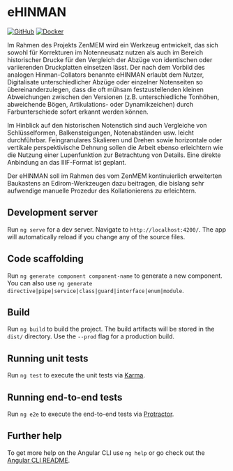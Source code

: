 # eHINMAN

[![GitHub](https://img.shields.io/github/license/edirom/ehinman.svg)](https://github.com/Edirom/eHinman/blob/dev/LICENSE)
[![Docker](https://github.com/Edirom/eHinman/actions/workflows/docker-publish.yml/badge.svg)](https://github.com/Edirom/eHinman/actions/workflows/docker-publish.yml)

Im Rahmen des Projekts ZenMEM wird ein Werkzeug entwickelt, das sich sowohl für Korrekturen im Notenneusatz nutzen als auch im Bereich historischer Drucke für den Vergleich der Abzüge von identischen oder variierenden Druckplatten einsetzen lässt. Der nach dem Vorbild des analogen Hinman-Collators benannte eHINMAN erlaubt dem Nutzer, Digitalisate unterschiedlicher Abzüge oder einzelner Notenseiten so übereinanderzulegen, dass die oft mühsam festzustellenden kleinen Abweichungen zwischen den Versionen (z.B. unterschiedliche Tonhöhen,  abweichende Bögen, Artikulations- oder Dynamikzeichen) durch Farbunterschiede sofort erkannt werden können.

Im Hinblick auf den historischen Notenstich sind auch Vergleiche von Schlüsselformen, Balkensteigungen, Notenabständen usw. leicht durchführbar. Feingranulares Skalieren und Drehen sowie horizontale oder vertikale perspektivische Dehnung sollen die Arbeit ebenso erleichtern wie die Nutzung einer Lupenfunktion zur Betrachtung von Details. Eine direkte Anbindung an das IIIF-Format ist geplant.

Der eHINMAN soll im Rahmen des vom ZenMEM kontinuierlich erweiterten Baukastens an Edirom-Werkzeugen dazu beitragen, die bislang sehr aufwendige manuelle Prozedur des Kollationierens zu erleichtern.

## Development server

Run `ng serve` for a dev server. Navigate to `http://localhost:4200/`. The app will automatically reload if you change any of the source files.

## Code scaffolding

Run `ng generate component component-name` to generate a new component. You can also use `ng generate directive|pipe|service|class|guard|interface|enum|module`.

## Build

Run `ng build` to build the project. The build artifacts will be stored in the `dist/` directory. Use the `--prod` flag for a production build.

## Running unit tests

Run `ng test` to execute the unit tests via [Karma](https://karma-runner.github.io).

## Running end-to-end tests

Run `ng e2e` to execute the end-to-end tests via [Protractor](http://www.protractortest.org/).

## Further help

To get more help on the Angular CLI use `ng help` or go check out the [Angular CLI README](https://github.com/angular/angular-cli/blob/master/README.md).
